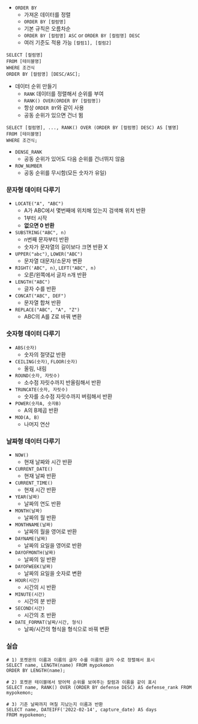 - `ORDER BY`
	- 가져온 데이터를 정렬
	- `ORDER BY [컬럼명]`
	- 기본 규칙은 오름차순
	- `ORDER BY [컬럼명] ASC` or `ORDER BY [컬럼명] DESC`
	- 여러 기준도 적용 가능 `[컬럼1], [컬럼2]`
```MySQL
SELECT [컬럼명]
FROM [테이블명]
WHERE 조건식
ORDER BY [컬럼명] [DESC/ASC];
```

- 데이터 순위 만들기
	- `RANK` 데이터를 정렬해서 순위를 부여
	- `RANK() OVER(ORDER BY [컬럼명])`
	- 항상 `ORDER BY`와 같이 사용
	- 공동 순위가 있으면 건너 뜀
```MySQL
SELECT [컬럼명], ..., RANK() OVER (ORDER BY [컬럼명] DESC) AS [별명]
FROM [테이블명]
WHERE 조건식;
```

- `DENSE_RANK`
	- 공동 순위가 있어도 다음 순위를 건너뛰지 않음
- `ROW_NUMBER`
	- 공동 순위를 무시함(모든 숫자가 유일)

### 문자형 데이터 다루기
- `LOCATE("A", "ABC")`
	- A가 ABC에서 몇번째에 위치해 있는지 검색해 위치 반환
	- 1부터 시작
	- **없으면 0 반환**
- `SUBSTRING("ABC", n)`
	- n번째 문자부터 반환
	- 숫자가 문자열의 길이보다 크면 반환 X
- `UPPER("abc")`, `LOWER("ABC")`
	- 문자열 대문자/소문자 변환
- `RIGHT('ABC", n)`, `LEFT("ABC", n)`
	- 오른/왼쪽에서 글자 n개 반환
- `LENGTH("ABC")`
	- 글자 수를 반환
- `CONCAT("ABC", DEF")`
	- 문자열 합쳐 반환
- `REPLACE("ABC", "A", "Z")`
	- ABC의 A를 Z로 바꿔 변환

### 숫자형 데이터 다루기
- `ABS(숫자)`
	- 숫자의 절댓값 반환
- `CEILING(숫자)`, `FLOOR(숫자)`
	- 올림, 내림
- `ROUND(숫자, 자릿수)`
	- 소수점 자릿수까지 반올림해서 반환
- `TRUNCATE(숫자, 자릿수)`
	- 숫자를 소수점 자릿수까지 버림해서 반환
- `POWER(숫자A, 숫자B)`
	- A의 B제곱 반환
- `MOD(A, B)`
	- 나머지 연산

### 날짜형 데이터 다루기
- `NOW()`
	- 현재 날짜와 시간 반환
- `CURRENT_DATE()`
	- 현재 날짜 반환
- `CURRENT_TIME()`
	- 현재 시간 반환
- `YEAR(날짜)`
	- 날짜의 연도 반환
- `MONTH(날짜)`
	- 날짜의 월 반환
- `MONTHNAME(날짜)`
	- 날짜의 월을 영어로 반환
- `DAYNAME(날짜)`
	- 날짜의 요일을 영어로 반환
- `DAYOFMONTH(날짜)`
	- 날짜의 일 반환
- `DAYOFWEEK(날짜)`
	- 날짜의 요일을 숫자로 변환
- `HOUR(시간)`
	- 시간의 시 반환
- `MINUTE(시간)`
	- 시간의 분 반환
- `SECOND(시간)`
	- 시간의 초 반환
- `DATE_FORMAT(날짜/시간, 형식)`
	- 날짜/시간의 형식을 형식으로 바꿔 변환

### 실습
```MySQL
# 1) 포켓몬의 이름과 이름의 글자 수를 이름의 글자 수로 정렬해서 표시
SELECT name, LENGTH(name) FROM mypokemon
ORDER BY LENGTH(name);

# 2) 포켓몬 테이블에서 방어력 순위를 보여주는 칼럼과 이름을 같이 표시
SELECT name, RANK() OVER (ORDER BY defense DESC) AS defense_rank FROM mypokemon;

# 3) 기준 날짜까지 며칠 지났는지 이름과 반환
SELECT name, DATEIFF('2022-02-14', capture_date) AS days
FROM mypokemon;
```